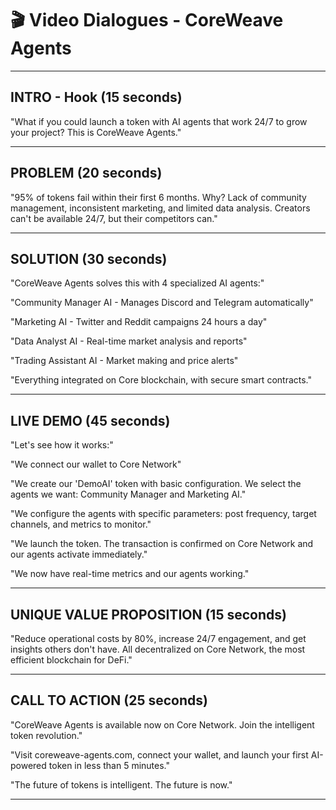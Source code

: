 # 🎬 Video Dialogues - CoreWeave Agents

---

## **INTRO - Hook (15 seconds)**

"What if you could launch a token with AI agents that work 24/7 to grow your project? This is CoreWeave Agents."

---

## **PROBLEM (20 seconds)**

"95% of tokens fail within their first 6 months. Why? Lack of community management, inconsistent marketing, and limited data analysis. Creators can't be available 24/7, but their competitors can."

---

## **SOLUTION (30 seconds)**

"CoreWeave Agents solves this with 4 specialized AI agents:"

"Community Manager AI - Manages Discord and Telegram automatically"

"Marketing AI - Twitter and Reddit campaigns 24 hours a day"

"Data Analyst AI - Real-time market analysis and reports"

"Trading Assistant AI - Market making and price alerts"

"Everything integrated on Core blockchain, with secure smart contracts."

---

## **LIVE DEMO (45 seconds)**

"Let's see how it works:"

"We connect our wallet to Core Network"

"We create our 'DemoAI' token with basic configuration. We select the agents we want: Community Manager and Marketing AI."

"We configure the agents with specific parameters: post frequency, target channels, and metrics to monitor."

"We launch the token. The transaction is confirmed on Core Network and our agents activate immediately."

"We now have real-time metrics and our agents working."

---

## **UNIQUE VALUE PROPOSITION (15 seconds)**

"Reduce operational costs by 80%, increase 24/7 engagement, and get insights others don't have. All decentralized on Core Network, the most efficient blockchain for DeFi."

---

## **CALL TO ACTION (25 seconds)**

"CoreWeave Agents is available now on Core Network. Join the intelligent token revolution."

"Visit coreweave-agents.com, connect your wallet, and launch your first AI-powered token in less than 5 minutes."

"The future of tokens is intelligent. The future is now."

---